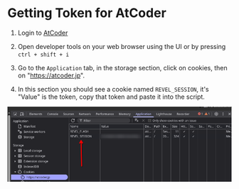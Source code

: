 # Getting Token for AtCoder

1. Login to [AtCoder](https://atcoder.jp/)

2. Open developer tools on your web browser using the UI or by pressing `ctrl + shift + i`

3. Go to the `Application` tab, in the storage section, click on cookies, then on "https://atcoder.jp".

4. In this section you should see a cookie named `REVEL_SESSION`, it's "Value" is the token, copy that token and paste it into the script.

![cookie](../images/cookie.png)
